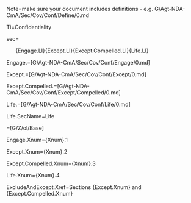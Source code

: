Note=make sure your document includes definitions - e.g. G/Agt-NDA-CmA/Sec/Cov/Conf/Define/0.md

Ti=Confidentiality

sec=<ol>{Engage.LI}{Except.LI}{Except.Compelled.LI}{Life.LI}</ol>

Engage.=[G/Agt-NDA-CmA/Sec/Cov/Conf/Engage/0.md]

Except.=[G/Agt-NDA-CmA/Sec/Cov/Conf/Except/0.md]

Except.Compelled.=[G/Agt-NDA-CmA/Sec/Cov/Conf/Except/Compelled/0.md]

Life.=[G/Agt-NDA-CmA/Sec/Cov/Conf/Life/0.md]

Life.SecName=Life

=[G/Z/ol/Base]

Engage.Xnum={Xnum}.1

Except.Xnum={Xnum}.2

Except.Compelled.Xnum={Xnum}.3

Life.Xnum={Xnum}.4

ExcludeAndExcept.Xref=Sections {Except.Xnum} and {Except.Compelled.Xnum}
